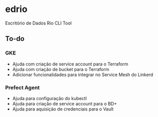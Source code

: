 # edrio

Escritório de Dados Rio CLI Tool

## To-do

### GKE

- Ajuda com criação de service account para o Terraform
- Ajuda com criação de bucket para o Terraform
- Adicionar funcionalidades para integrar no Service Mesh do Linkerd

### Prefect Agent

- Ajuda para configuração do kubectl
- Ajuda para criação de service account para o BD+
- Ajuda para aquisição de credenciais para o Vault
